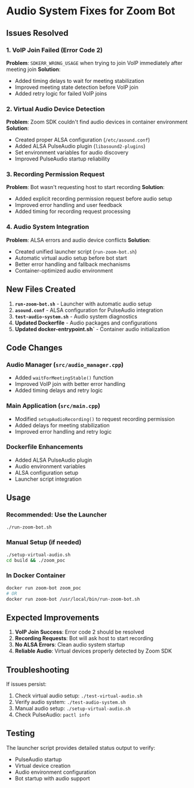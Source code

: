 # Audio System Fixes for Zoom Bot

## Issues Resolved

### 1. VoIP Join Failed (Error Code 2)
**Problem**: `SDKERR_WRONG_USAGE` when trying to join VoIP immediately after meeting join
**Solution**: 
- Added timing delays to wait for meeting stabilization
- Improved meeting state detection before VoIP join
- Added retry logic for failed VoIP joins

### 2. Virtual Audio Device Detection
**Problem**: Zoom SDK couldn't find audio devices in container environment
**Solution**:
- Created proper ALSA configuration (`/etc/asound.conf`)
- Added ALSA PulseAudio plugin (`libasound2-plugins`) 
- Set environment variables for audio discovery
- Improved PulseAudio startup reliability

### 3. Recording Permission Request
**Problem**: Bot wasn't requesting host to start recording
**Solution**:
- Added explicit recording permission request before audio setup
- Improved error handling and user feedback
- Added timing for recording request processing

### 4. Audio System Integration
**Problem**: ALSA errors and audio device conflicts
**Solution**:
- Created unified launcher script (`run-zoom-bot.sh`)
- Automatic virtual audio setup before bot start
- Better error handling and fallback mechanisms
- Container-optimized audio environment

## New Files Created

1. **`run-zoom-bot.sh`** - Launcher with automatic audio setup
2. **`asound.conf`** - ALSA configuration for PulseAudio integration
3. **`test-audio-system.sh`** - Audio system diagnostics
4. **Updated Dockerfile** - Audio packages and configurations
5. **Updated docker-entrypoint.sh`** - Container audio initialization

## Code Changes

### Audio Manager (`src/audio_manager.cpp`)
- Added `waitForMeetingStable()` function
- Improved VoIP join with better error handling
- Added timing delays and retry logic

### Main Application (`src/main.cpp`) 
- Modified `setupAudioRecording()` to request recording permission
- Added delays for meeting stabilization
- Improved error handling and retry logic

### Dockerfile Enhancements
- Added ALSA PulseAudio plugin
- Audio environment variables
- ALSA configuration setup
- Launcher script integration

## Usage

### Recommended: Use the Launcher
```bash
./run-zoom-bot.sh
```

### Manual Setup (if needed)
```bash
./setup-virtual-audio.sh
cd build && ./zoom_poc
```

### In Docker Container
```bash
docker run zoom-bot zoom_poc
# OR
docker run zoom-bot /usr/local/bin/run-zoom-bot.sh
```

## Expected Improvements

1. **VoIP Join Success**: Error code 2 should be resolved
2. **Recording Requests**: Bot will ask host to start recording
3. **No ALSA Errors**: Clean audio system startup
4. **Reliable Audio**: Virtual devices properly detected by Zoom SDK

## Troubleshooting

If issues persist:
1. Check virtual audio setup: `./test-virtual-audio.sh`
2. Verify audio system: `./test-audio-system.sh`  
3. Manual audio setup: `./setup-virtual-audio.sh`
4. Check PulseAudio: `pactl info`

## Testing

The launcher script provides detailed status output to verify:
- PulseAudio startup
- Virtual device creation
- Audio environment configuration
- Bot startup with audio support